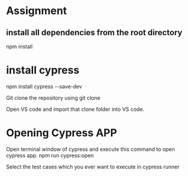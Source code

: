 # Assignment
## install all dependencies from the root directory
npm install

# install cypress 
npm install cypress --save-dev

Git clone the repository
using git clone <repo name>

Open VS code and import that clone folder into VS code. 

# Opening Cypress APP
Open terminal window of cypress and execute this command to open cypress app.
npm run cypress:open

Select the test cases which you ever want to execute in cypress runner
